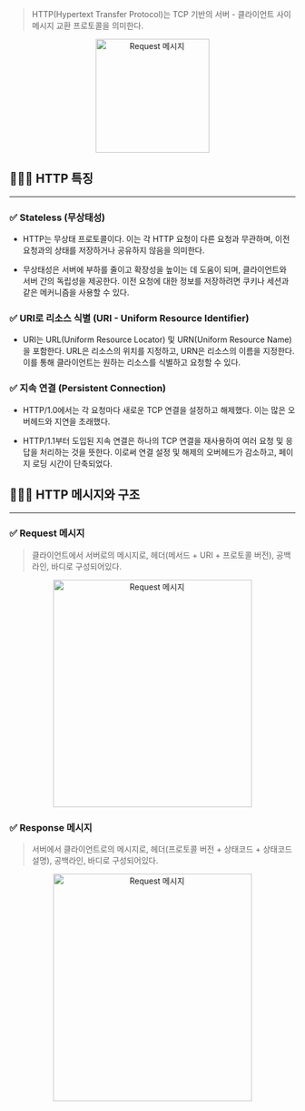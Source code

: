 > HTTP(Hypertext Transfer Protocol)는 TCP 기반의 서버 - 클라이언트 사이 메시지 교환 프로토콜을 의미한다.

<center>
    <img src="/img/네트워크/5-1-0.png" width="200" height="200" alt="Request 메시지" />
</center>

## 🧑🏻‍💻 HTTP 특징
---

### ✅ Stateless (무상태성)
- HTTP는 무상태 프로토콜이다. 이는 각 HTTP 요청이 다른 요청과 무관하며, 이전 요청과의 상태를 저장하거나 공유하지 않음을 의미한다.

- 무상태성은 서버에 부하를 줄이고 확장성을 높이는 데 도움이 되며, 클라이언트와 서버 간의 독립성을 제공한다. 이전 요청에 대한 정보를 저장하려면 쿠키나 세션과 같은 메커니즘을 사용할 수 있다.

### ✅ URI로 리소스 식별 (URI - Uniform Resource Identifier)
- URI는 URL(Uniform Resource Locator) 및 URN(Uniform Resource Name)을 포함한다. URL은 리소스의 위치를 지정하고, URN은 리소스의 이름을 지정한다. 이를 통해 클라이언트는 원하는 리소스를 식별하고 요청할 수 있다.

### ✅ 지속 연결 (Persistent Connection)
- HTTP/1.0에서는 각 요청마다 새로운 TCP 연결을 설정하고 해제했다. 이는 많은 오버헤드와 지연을 초래했다.

- HTTP/1.1부터 도입된 지속 연결은 하나의 TCP 연결을 재사용하여 여러 요청 및 응답을 처리하는 것을 뜻한다. 이로써 연결 설정 및 해제의 오버헤드가 감소하고, 페이지 로딩 시간이 단축되었다.

## 🧑🏻‍💻 HTTP 메시지와 구조
---

### ✅ Request 메시지
> 클라이언트에서 서버로의 메시지로, 헤더(메서드 + URI + 프로토콜 버전), 공백라인, 바디로 구성되어있다.

<center>
    <img src="/img/네트워크/5-1-1.png" width="350" height="400" alt="Request 메시지" />
</center>

### ✅ Response 메시지
> 서버에서 클라이언트로의 메시지로, 헤더(프로토콜 버전 + 상태코드 + 상태코드 설명), 공백라인, 바디로 구성되어있다.

<center>
    <img src="/img/네트워크/5-1-2.png" width="350" height="400" alt="Request 메시지" />
</center>